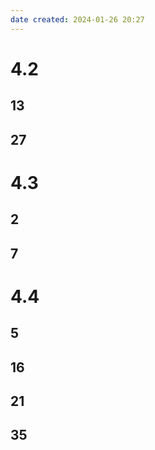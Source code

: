 ```yaml
---
date created: 2024-01-26 20:27
---
```


# 4.2

## 13

## 27

# 4.3

## 2

## 7

# 4.4

## 5

## 16

## 21

## 35
